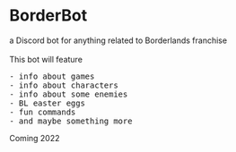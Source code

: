# BorderBot
a Discord bot for anything related to Borderlands franchise <br><br>
This bot will feature 
<pre>
- info about games
- info about characters
- info about some enemies
- BL easter eggs
- fun commands
- and maybe something more
</pre>

Coming 2022